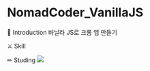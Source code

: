 # NomadCoder_VanillaJS

📖 Introduction
바닐라 JS로 크롬 앱 만들기

⚔ Skill

✏ Studing
 <img src="https://img.shields.io/badge/JavaScript-F7DF1E?style=flat&logo=JavaScript&logoColor=white"/>
